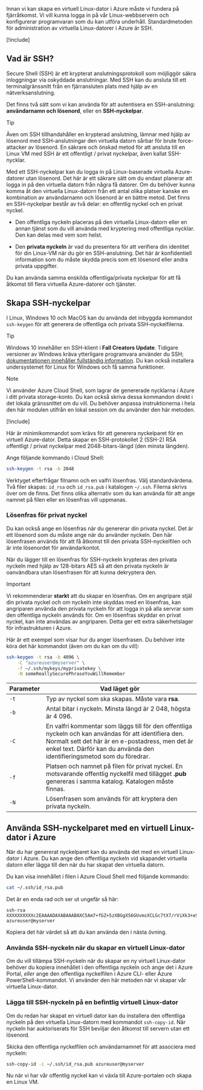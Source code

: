 Innan vi kan skapa en virtuell Linux-dator i Azure måste vi fundera på fjärråtkomst. Vi vill kunna logga in på vår Linux-webbservern och konfigurerar programvaran som du kan utföra underhåll. Standardmetoden för administration av virtuella Linux-datorer i Azure är SSH.

<!-- Activate the sandbox -->
[!include[](../../../includes/azure-sandbox-activate.md)]

## <a name="what-is-ssh"></a>Vad är SSH?

Secure Shell (SSH) är ett krypterat anslutningsprotokoll som möjliggör säkra inloggningar via oskyddade anslutningar. Med SSH kan du ansluta till ett terminalgränssnitt från en fjärransluten plats med hjälp av en nätverksanslutning.

Det finns två sätt som vi kan använda för att autentisera en SSH-anslutning: **användarnamn och lösenord**, eller en **SSH-nyckelpar**.

> [!TIP]
> Även om SSH tillhandahåller en krypterad anslutning, lämnar med hjälp av lösenord med SSH-anslutningar den virtuella datorn sårbar för brute force-attacker av lösenord. En säkrare och önskad metod för att ansluta till en Linux VM med SSH är ett offentligt / privat nyckelpar, även kallat SSH-nycklar.

Med ett SSH-nyckelpar kan du logga in på Linux-baserade virtuella Azure-datorer utan lösenord. Det här är ett säkrare sätt om du endast planerar att logga in på den virtuella datorn från några få datorer. Om du behöver kunna komma åt den virtuella Linux-datorn från ett antal olika platser kanske en kombination av användarnamn och lösenord är en bättre metod. Det finns en SSH-nyckelpar består av två delar: en offentlig nyckel och en privat nyckel.

* Den offentliga nyckeln placeras på den virtuella Linux-datorn eller en annan tjänst som du vill använda med kryptering med offentliga nycklar. Den kan delas med vem som helst.

* Den **privata nyckeln** är vad du presentera för att verifiera din identitet för din Linux-VM när du gör en SSH-anslutning. Det här är konfidentiell information som du måste skydda precis som ett lösenord eller andra privata uppgifter.

Du kan använda samma enskilda offentliga/privata nyckelpar för att få åtkomst till flera virtuella Azure-datorer och tjänster.

## <a name="create-the-ssh-key-pair"></a>Skapa SSH-nyckelpar

I Linux, Windows 10 och MacOS kan du använda det inbyggda kommandot `ssh-keygen` för att generera de offentliga och privata SSH-nyckelfilerna.

> [!TIP]
> Windows 10 innehåller en SSH-klient i **Fall Creators Update**. Tidigare versioner av Windows kräva ytterligare programvara använder du SSH; [dokumentationen innehåller fullständig information](https://docs.microsoft.com/azure/virtual-machines/linux/ssh-from-windows). Du kan också installera undersystemet för Linux för Windows och få samma funktioner.

> [!NOTE]
> Vi använder Azure Cloud Shell, som lagrar de genererade nycklarna i Azure i ditt privata storage-konto. Du kan också skriva dessa kommandon direkt i det lokala gränssnittet om du vill. Du behöver anpassa instruktionerna i hela den här modulen utifrån en lokal session om du använder den här metoden.

[!include[](../../../includes/azure-sandbox-activate.md)]

Här är minimikommandot som krävs för att generera nyckelparet för en virtuell Azure-dator. Detta skapar en SSH-protokollet 2 (SSH-2) RSA offentligt / privat nyckelpar med 2048-bitars-längd (den minsta längden).

Ange följande kommando i Cloud Shell:

```bash
ssh-keygen -t rsa -b 2048
```

Verktyget efterfrågar filnamn och en valfri lösenfras. Välj standardvärdena. Två filer skapas: `id_rsa` och `id_rsa.pub` i katalogen `~/.ssh`. Filerna skrivs över om de finns. Det finns olika alternativ som du kan använda för att ange namnet på filen eller en lösenfras vill uppmanas.

### <a name="private-key-passphrase"></a>Lösenfras för privat nyckel

Du kan också ange en lösenfras när du genererar din privata nyckel. Det är ett lösenord som du måste ange när du använder nyckeln. Den här lösenfrasen används för att få åtkomst till den privata SSH-nyckelfilen och är inte lösenordet för användarkontot.

När du lägger till en lösenfras för SSH-nyckeln krypteras den privata nyckeln med hjälp av 128-bitars AES så att den privata nyckeln är oanvändbara utan lösenfrasen för att kunna dekryptera den.

> [!IMPORTANT]
> Vi rekommenderar **starkt** att du skapar en lösenfras. Om en angripare stjäl din privata nyckel och om nyckeln inte skyddas med en lösenfras, kan angriparen använda den privata nyckeln för att logga in på alla servrar som den offentliga nyckeln används för. Om en lösenfras skyddar en privat nyckel, kan inte användas av angriparen. Detta ger ett extra säkerhetslager för infrastrukturen i Azure.

Här är ett exempel som visar hur du anger lösenfrasen. Du behöver inte köra det här kommandot (även om du kan om du vill):

```bash
ssh-keygen -t rsa -b 4096 \
    -C "azureuser@myserver" \
    -f ~/.ssh/mykeys/myprivatekey \
    -N someReallySecurePhraseYouWillRemember
```

| Parameter | Vad läget gör |
|-----------|--------------|
| `-t` | Typ av nyckel som ska skapas. Måste vara **rsa**. |
| `-b` | Antal bitar i nyckeln. Minsta längd är 2 048, högsta är 4 096. |
| `-C` | En valfri kommentar som läggs till för den offentliga nyckeln och kan användas för att identifiera den. Normalt sett det här är en e-postadress, men det är enkel text. Därför kan du använda den identifieringsmetod som du föredrar. |
| `-f` | Platsen och namnet på filen för privat nyckel. En motsvarande offentlig nyckelfil med tillägget **.pub** genereras i samma katalog. Katalogen måste finnas. |
| `-N` | Lösenfrasen som används för att kryptera den privata nyckeln. |

## <a name="use-the-ssh-key-pair-with-an-azure-linux-vm"></a>Använda SSH-nyckelparet med en virtuell Linux-dator i Azure

När du har genererat nyckelparet kan du använda det med en virtuell Linux-dator i Azure. Du kan ange den offentliga nyckeln vid skapandet virtuella datorn eller lägga till den när du har skapat den virtuella datorn.

Du kan visa innehållet i filen i Azure Cloud Shell med följande kommando:

```bash
cat ~/.ssh/id_rsa.pub
```

Det är en enda rad och ser ut ungefär så här:

```output
ssh-rsa XXXXXXXXXXc2EAAAADAXABAAABAXC5Am7+fGZ+5zXBGgXS6GUvmsXCLGc7tX7/rViXk3+eShZzaXnt75gUmT1I2f75zFn2hlAIDGKWf4g12KWcZxy81TniUOTjUsVlwPymXUXxESL/UfJKfbdstBhTOdy5EG9rYWA0K43SJmwPhH28BpoLfXXXXXGX/ilsXXXXXKgRLiJ2W19MzXHp8z3Lxw7r9wx3HaVlP4XiFv9U4hGcp8RMI1MP1nNesFlOBpG4pV2bJRBTXNXeY4l6F8WZ3C4kuf8XxOo08mXaTpvZ3T1841altmNTZCcPkXuMrBjYSJbA8npoXAXNwiivyoe3X2KMXXXXXdXXXXXXXXXXCXXXXX/ azureuser@myserver
```

Kopiera det här värdet så att du kan använda den i nästa övning.

### <a name="use-the-ssh-key-when-creating-a-linux-vm"></a>Använda SSH-nyckeln när du skapar en virtuell Linux-dator

Om du vill tillämpa SSH-nyckeln när du skapar en ny virtuell Linux-dator behöver du kopiera innehållet i den offentliga nyckeln och ange det i Azure Portal, _eller_ ange den offentliga nyckelfilen i Azure CLI- eller Azure PowerShell-kommandot. Vi använder den här metoden när vi skapar vår virtuella Linux-dator.

### <a name="add-the-ssh-key-to-an-existing-linux-vm"></a>Lägga till SSH-nyckeln på en befintlig virtuell Linux-dator

Om du redan har skapat en virtuell dator kan du installera den offentliga nyckeln på den virtuella Linux-datorn med kommandot `ssh-copy-id`. När nyckeln har auktoriserats för SSH beviljar den åtkomst till servern utan ett lösenord.

Skicka den offentliga nyckelfilen och användarnamnet för att associera med nyckeln:

```bash
ssh-copy-id -i ~/.ssh/id_rsa.pub azureuser@myserver
```

Nu när vi har vår offentlig nyckel kan vi växla till Azure-portalen och skapa en Linux VM.
